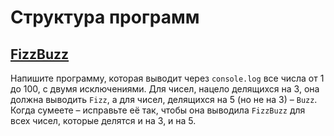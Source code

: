 # Структура программ

## [FizzBuzz](./fizz-buzz.js)

Напишите программу, которая выводит через ```console.log``` все числа от 1 до 100, с двумя исключениями. Для чисел, нацело делящихся на 3, она должна выводить ```Fizz```, а для чисел, делящихся на 5 (но не на 3) – ```Buzz```.
Когда сумеете – исправьте её так, чтобы она выводила ```FizzBuzz``` для всех чисел, которые делятся и на 3, и на 5.